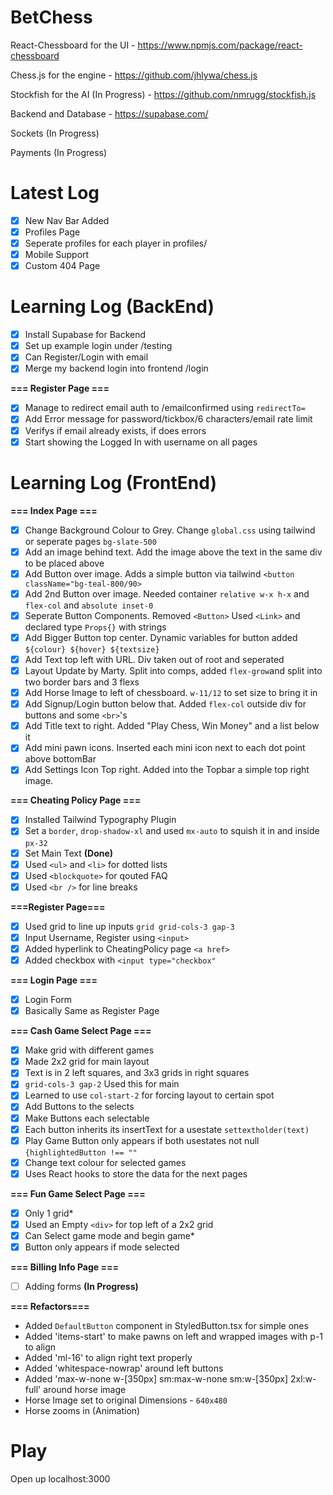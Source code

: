 # BetChess

React-Chessboard for the UI - https://www.npmjs.com/package/react-chessboard

Chess.js for the engine - https://github.com/jhlywa/chess.js

Stockfish for the AI (In Progress) - https://github.com/nmrugg/stockfish.js

Backend and Database - https://supabase.com/

Sockets (In Progress)

Payments (In Progress)

# Latest Log

- [x] New Nav Bar Added
- [x] Profiles Page
- [x] Seperate profiles for each player in profiles/
- [x] Mobile Support
- [x] Custom 404 Page

# Learning Log (BackEnd)

- [x] Install Supabase for Backend
- [x] Set up example login under /testing
- [x] Can Register/Login with email
- [x] Merge my backend login into frontend /login

**=== Register Page ===**

- [x] Manage to redirect email auth to /emailconfirmed using `redirectTo=`
- [x] Add Error message for password/tickbox/6 characters/email rate limit
- [x] Verifys if email already exists, if does errors
- [x] Start showing the Logged In with username on all pages

# Learning Log (FrontEnd)

**=== Index Page ===**

- [x] Change Background Colour to Grey. Change `global.css` using tailwind or seperate pages `bg-slate-500`
- [x] Add an image behind text. Add the image above the text in the same div to be placed above
- [x] Add Button over image. Adds a simple button via tailwind `<button className="bg-teal-800/90>`
- [x] Add 2nd Button over image. Needed container `relative w-x h-x` and `flex-col` and `absolute inset-0`
- [x] Seperate Button Components. Removed `<Button>` Used `<Link>` and declared type `Props{}` with strings
- [x] Add Bigger Button top center. Dynamic variables for button added `${colour} ${hover} ${textsize}`
- [x] Add Text top left with URL. Div taken out of root and seperated
- [x] Layout Update by Marty. Split into comps, added `flex-grow`and split into two border bars and 3 flexs
- [x] Add Horse Image to left of chessboard. `w-11/12` to set size to bring it in
- [x] Add Signup/Login button below that. Added `flex-col` outside div for buttons and some `<br>`'s
- [x] Add Title text to right. Added "Play Chess, Win Money" and a list below it
- [x] Add mini pawn icons. Inserted each mini icon next to each dot point above bottomBar
- [x] Add Settings Icon Top right. Added into the Topbar a simple top right image.

**=== Cheating Policy Page ===**

- [x] Installed Tailwind Typography Plugin
- [x] Set a `border`, `drop-shadow-xl` and used `mx-auto` to squish it in and inside `px-32`
- [x] Set Main Text **(Done)**
- [x] Used `<ul>` and `<li>` for dotted lists
- [x] Used `<blockquote>` for qouted FAQ
- [x] Used `<br />` for line breaks

**===Register Page===**

- [x] Used grid to line up inputs `grid grid-cols-3 gap-3`
- [x] Input Username, Register using `<input>`
- [x] Added hyperlink to CheatingPolicy page `<a href>`
- [x] Added checkbox with `<input type="checkbox"`

**=== Login Page ===**

- [x] Login Form
- [x] Basically Same as Register Page

**=== Cash Game Select Page ===**

- [x] Make grid with different games
- [x] Made 2x2 grid for main layout
- [x] Text is in 2 left squares, and 3x3 grids in right squares
- [x] `grid-cols-3 gap-2` Used this for main
- [x] Learned to use `col-start-2` for forcing layout to certain spot
- [x] Add Buttons to the selects
- [x] Make Buttons each selectable
- [x] Each button inherits its insertText for a usestate `settextholder(text)`
- [x] Play Game Button only appears if both usestates not null `{highlightedButton !== ""`
- [x] Change text colour for selected games
- [x] Uses React hooks to store the data for the next pages

**=== Fun Game Select Page ===**

- [x] Only 1 grid\*
- [x] Used an Empty `<div>` for top left of a 2x2 grid
- [x] Can Select game mode and begin game\*
- [x] Button only appears if mode selected

**=== Billing Info Page ===**

- [ ] Adding forms **(In Progress)**

**=== Refactors===**

- Added `DefaultButton` component in StyledButton.tsx for simple ones
- Added 'items-start' to make pawns on left and wrapped images with p-1 to align
- Added 'ml-16' to align right text properly
- Added 'whitespace-nowrap' around left buttons
- Added 'max-w-none w-[350px] sm:max-w-none sm:w-[350px] 2xl:w-full' around horse image
- Horse Image set to original Dimensions - `640x480`
- Horse zooms in (Animation)

# Play

Open up localhost:3000
